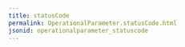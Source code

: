 ```yaml
---
title: statusCode
permalink: OperationalParameter.statusCode.html
jsonid: operationalparameter_statuscode
---
```

